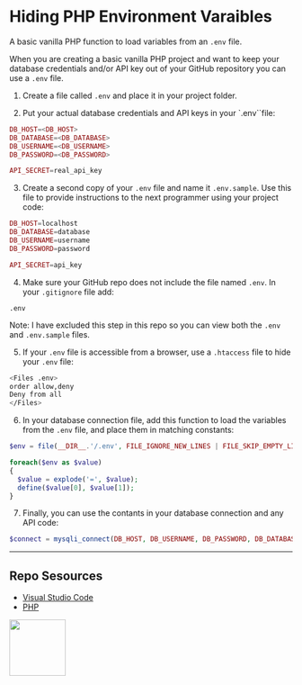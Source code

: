 # Hiding PHP Environment Varaibles

A basic vanilla PHP function to load variables from an `.env` file.

When you are creating a basic vanilla PHP project and want to keep your database credentials and/or API key out of your GitHub repository you can use a `.env` file. 

1. Create a file called `.env` and place it in your project folder.

2. Put your actual database credentials and API keys in your `.env``file:

```php
DB_HOST=<DB_HOST>
DB_DATABASE=<DB_DATABASE>
DB_USERNAME=<DB_USERNAME>
DB_PASSWORD=<DB_PASSWORD>

API_SECRET=real_api_key
```

3. Create a second copy of your `.env` file and name it `.env.sample`. Use this file to provide instructions to the next programmer using your project code:

```php
DB_HOST=localhost
DB_DATABASE=database
DB_USERNAME=username
DB_PASSWORD=password

API_SECRET=api_key
```

4. Make sure your GitHub repo does not include the file named `.env`. In your `.gitignore` file add:

```
.env
```

Note: I have excluded this step in this repo so you can view both the `.env` and `.env.sample` files. 

5. If your `.env` file is accessible from a browser, use a `.htaccess` file to hide your `.env` file:

```sh
<Files .env>
order allow,deny
Deny from all
</Files>
```

6. In your database connection file, add this function to load the variables from the `.env` file, and place them in matching constants:

```php
$env = file(__DIR__.'/.env', FILE_IGNORE_NEW_LINES | FILE_SKIP_EMPTY_LINES);

foreach($env as $value)
{
  $value = explode('=', $value);
  define($value[0], $value[1]);
}
```

7. Finally, you can use the contants in your database connection and any API code:

```php
$connect = mysqli_connect(DB_HOST, DB_USERNAME, DB_PASSWORD, DB_DATABASE);
```

***

## Repo Sesources

* [Visual Studio Code](https://code.visualstudio.com/) 
* [PHP](https://php.net)

<a href="https://codeadam.ca">
<img src="https://codeadam.ca/images/code-block.png" width="100">
</a>


